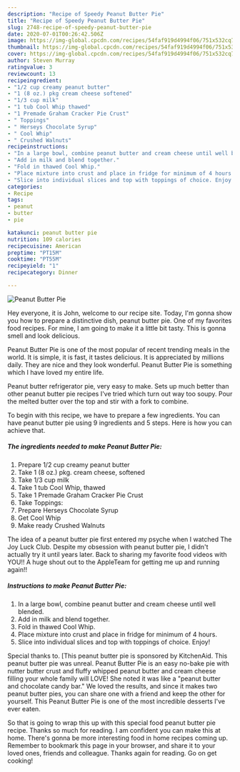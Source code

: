 ```yaml
---
description: "Recipe of Speedy Peanut Butter Pie"
title: "Recipe of Speedy Peanut Butter Pie"
slug: 2748-recipe-of-speedy-peanut-butter-pie
date: 2020-07-01T00:26:42.506Z
image: https://img-global.cpcdn.com/recipes/54faf919d4994f06/751x532cq70/peanut-butter-pie-recipe-main-photo.jpg
thumbnail: https://img-global.cpcdn.com/recipes/54faf919d4994f06/751x532cq70/peanut-butter-pie-recipe-main-photo.jpg
cover: https://img-global.cpcdn.com/recipes/54faf919d4994f06/751x532cq70/peanut-butter-pie-recipe-main-photo.jpg
author: Steven Murray
ratingvalue: 3
reviewcount: 13
recipeingredient:
- "1/2 cup creamy peanut butter"
- "1 (8 oz.) pkg cream cheese softened"
- "1/3 cup milk"
- "1 tub Cool Whip thawed"
- "1 Premade Graham Cracker Pie Crust"
- " Toppings"
- " Herseys Chocolate Syrup"
- " Cool Whip"
- " Crushed Walnuts"
recipeinstructions:
- "In a large bowl, combine peanut butter and cream cheese until well blended."
- "Add in milk and blend together."
- "Fold in thawed Cool Whip."
- "Place mixture into crust and place in fridge for minimum of 4 hours."
- "Slice into individual slices and top with toppings of choice. Enjoy!"
categories:
- Recipe
tags:
- peanut
- butter
- pie

katakunci: peanut butter pie 
nutrition: 109 calories
recipecuisine: American
preptime: "PT15M"
cooktime: "PT55M"
recipeyield: "1"
recipecategory: Dinner

---
```



![Peanut Butter Pie](https://img-global.cpcdn.com/recipes/54faf919d4994f06/751x532cq70/peanut-butter-pie-recipe-main-photo.jpg)

Hey everyone, it is John, welcome to our recipe site. Today, I'm gonna show you how to prepare a distinctive dish, peanut butter pie. One of my favorites food recipes. For mine, I am going to make it a little bit tasty. This is gonna smell and look delicious.

Peanut Butter Pie is one of the most popular of recent trending meals in the world. It is simple, it is fast, it tastes delicious. It is appreciated by millions daily. They are nice and they look wonderful. Peanut Butter Pie is something which I have loved my entire life.

Peanut butter refrigerator pie, very easy to make. Sets up much better than other peanut butter pie recipes I&#39;ve tried which turn out way too soupy. Pour the melted butter over the top and stir with a fork to combine.


To begin with this recipe, we have to prepare a few ingredients. You can have peanut butter pie using 9 ingredients and 5 steps. Here is how you can achieve that.

<!--inarticleads1-->

##### The ingredients needed to make Peanut Butter Pie:

1. Prepare 1/2 cup creamy peanut butter
1. Take 1 (8 oz.) pkg. cream cheese, softened
1. Take 1/3 cup milk
1. Take 1 tub Cool Whip, thawed
1. Take 1 Premade Graham Cracker Pie Crust
1. Take  Toppings:
1. Prepare  Herseys Chocolate Syrup
1. Get  Cool Whip
1. Make ready  Crushed Walnuts


The idea of a peanut butter pie first entered my psyche when I watched The Joy Luck Club. Despite my obsession with peanut butter pie, I didn&#39;t actually try it until years later. Back to sharing my favorite food videos with YOU!! A huge shout out to the AppleTeam for getting me up and running again!! 

<!--inarticleads2-->

##### Instructions to make Peanut Butter Pie:

1. In a large bowl, combine peanut butter and cream cheese until well blended.
1. Add in milk and blend together.
1. Fold in thawed Cool Whip.
1. Place mixture into crust and place in fridge for minimum of 4 hours.
1. Slice into individual slices and top with toppings of choice. Enjoy!


Special thanks to. [This peanut butter pie is sponsored by KitchenAid. This peanut butter pie was unreal. Peanut Butter Pie is an easy no-bake pie with nutter butter crust and fluffy whipped peanut butter and cream cheese filling your whole family will LOVE! She noted it was like a &#34;peanut butter and chocolate candy bar.&#34; We loved the results, and since it makes two peanut butter pies, you can share one with a friend and keep the other for yourself. This Peanut Butter Pie is one of the most incredible desserts I&#39;ve ever eaten. 

So that is going to wrap this up with this special food peanut butter pie recipe. Thanks so much for reading. I am confident you can make this at home. There's gonna be more interesting food in home recipes coming up. Remember to bookmark this page in your browser, and share it to your loved ones, friends and colleague. Thanks again for reading. Go on get cooking!
